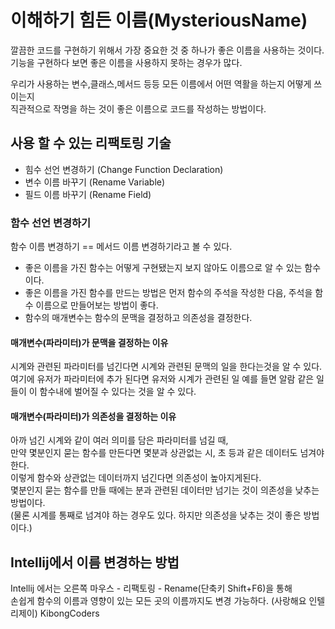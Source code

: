 # 이해하기 힘든 이름(MysteriousName)

깔끔한 코드를 구현하기 위해서 가장 중요한 것 중 하나가 좋은 이름을 사용하는 것이다.  
기능을 구현하다 보면 좋은 이름을 사용하지 못하는 경우가 많다.  

우리가 사용하는 변수,클래스,메서드 등등 모든 이름에서 어떤 역활을 하는지 어떻게 쓰이는지  
직관적으로 작명을 하는 것이 좋은 이름으로 코드를 작성하는 방법이다.

## 사용 할 수 있는 리팩토링 기술
- 힘수 선언 변경하기 (Change Function Declaration)
- 변수 이름 바꾸기 (Rename Variable)
- 필드 이름 바꾸기 (Rename Field)

### 함수 선언 변경하기
함수 이름 변경하기 == 메서드 이름 변경하기라고 볼 수 있다.

- 좋은 이름을 가진 함수는 어떻게 구현됐는지 보지 않아도 이름으로 알 수 있는 함수이다.  
- 좋은 이름을 가진 함수를 만드는 방법은 먼저 함수의 주석을 작성한 다음, 주석을 함수 이름으로 만들어보는 방법이 좋다.
- 함수의 매개변수는 함수의 문맥을 결정하고 의존성을 결정한다.

#### 매개변수(파라미터)가 문맥을 결정하는 이유  
시계와 관련된 파라미터를 넘긴다면 시계와 관련된 문맥의 일을 한다는것을 알 수 있다.  
여기에 유저가 파라미터에 추가 된다면 유저와 시계가 관련된 일 예를 들면 알람 같은 일들이 이 함수내에 벌어질 수 있다는 것을 알 수 있다.

#### 매개변수(파라미터)가 의존성을 결정하는 이유
아까 넘긴 시계와 같이 여러 의미를 담은 파라미터를 넘길 때,  
만약 몇분인지 묻는 함수를 만든다면 몇분과 상관없는 시, 초 등과 같은 데이터도 넘겨야한다.  
이렇게 함수와 상관없는 데이터까지 넘긴다면 의존성이 높아지게된다.  
몇분인지 묻는 함수를 만들 때에는 분과 관련된 데이터만 넘기는 것이 의존성을 낮추는 방법이다.  
(물론 시계를 통째로 넘겨야 하는 경우도 있다. 하지만 의존성을 낮추는 것이 좋은 방법이다.)

## Intellij에서 이름 변경하는 방법
Intellij 에서는 오른쪽 마우스 - 리팩토링 - Rename(단축키 Shift+F6)을 통해   
손쉽게 함수의 이름과 영향이 있는 모든 곳의 이름까지도 변경 가능하다.
(사랑해요 인텔리제이) KibongCoders

